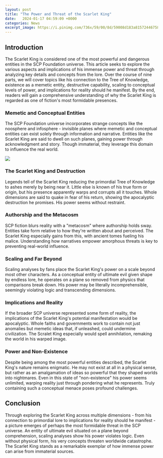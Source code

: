 ```yaml
---
layout: post
title: "The Power and Threat of the Scarlet King"
date:   2024-01-17 04:59:09 +0000
categories: News
excerpt_image: https://i.pinimg.com/736x/59/00/8d/59008d183a81572446758daee2301d26.jpg
---
```

## Introduction 
The Scarlet King is considered one of the most powerful and dangerous entities in the SCP Foundation universe. This article seeks to explore the various aspects and implications of his immense power and threat through analyzing key details and concepts from the lore. Over the course of nine parts, we will cover topics like his connection to the Tree of Knowledge, existence as a memetic entity, destructive capability, scaling to conceptual levels of power, and implications for reality should he manifest. By the end, readers will gain a comprehensive understanding of why the Scarlet King is regarded as one of fiction's most formidable presences.

### Memetic and Conceptual Entities
The SCP Foundation universe incorporates strange concepts like the noosphere and infosphere - invisible planes where memetic and conceptual entities can exist solely through information and narrative. Entities like the Scarlet King are said to dwell on such planes, gaining power through acknowledgment and story. Though immaterial, they leverage this domain to influence the real world.


![](https://i.pinimg.com/736x/59/00/8d/59008d183a81572446758daee2301d26.jpg)
### The Scarlet King and Destruction
Legends tell of the Scarlet King reducing the primordial Tree of Knowledge to ashes merely by being near it. Little else is known of his true form or origin, but his presence apparently warps and corrupts all it touches. Whole dimensions are said to quake in fear of his return, showing the apocalyptic destruction he promises. His power seems without restraint.

### Authorship and the Metacosm 
SCP fiction blurs reality with a "metacosm" where authorship holds sway. Entities take form relative to how they're written about and perceived. The Scarlet King especially gains from this, with ancient tomes fueling his malice. Understanding how narratives empower amorphous threats is key to preventing real-world influence.

### Scaling and Far Beyond
Scaling analyses by fans place the Scarlet King's power on a scale beyond most other characters. As a conceptual entity of ultimate evil given shape by endless lore, he operates on a plane so removed from physics that comparisons break down. His power may be literally incomprehensible, seemingly violating logic and transcending dimensions. 

### Implications and Reality
 If the broader SCP universe represented some form of reality, the implications of the Scarlet King's potential manifestation would be apocalyptic. Whole faiths and governments work to contain not just anomalies but memetic ideas that, if unleashed, could undermine civilization. The Scralet King especially would spell annihilation, remaking the world in his warped image.

### Power and Non-Existence
Despite being among the most powerful entities described, the Scarlet King's nature remains enigmatic. He may not exist at all in a physical sense, but rather as an amalgamation of ideas so powerful that they shaped worlds into nightmares. Even in this state of "non-existence" his power seems unlimited, warping reality just through pondering what he represents. Truly containing such a conceptual menace poses profound challenges.

## Conclusion
Through exploring the Scarlet King across multiple dimensions - from his connection to primordial lore to implications for reality should he manifest - a picture emerges of perhaps the most formidable threat in the SCP universe. An entity of ultimate evil situated on a plane beyond comprehension, scaling analyses show his power violates logic. Even without physical form, his very concepts threaten worldwide catastrophe. The Scarlet King stands as a remarkable exemplar of how immense power can arise from immaterial sources.